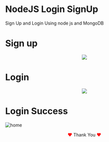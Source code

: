 # NodeJS Login SignUp
Sign Up and Login Using node js and MongoDB

# Sign up 
<p align=center>
  <img src="https://github.com/Dulon18/NodeJS_LoginSignUp/assets/80118217/82d23131-660d-4e81-89ac-9fbc009ab284">
</p>

# Login

<p align=center>
  <img src="https://github.com/Dulon18/NodeJS_LoginSignUp/assets/80118217/5458f5d7-fc4e-46fc-a951-aba26ea96ef3">
</p>

# Login Success


![home](https://github.com/Dulon18/NodeJS_LoginSignUp/assets/80118217/5ee0201b-197e-421c-9c92-3e934ed3bcb1)


<p align="center"><span style="color: red;">&hearts;</span> Thank You <span style="color: red;">&hearts;</span></p>
